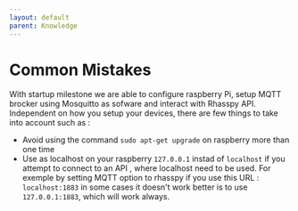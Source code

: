```yaml
---
layout: default
parent: Knowledge
---
```


# Common Mistakes

With startup milestone we are able to configure raspberry Pi, setup MQTT brocker using Mosquitto as sofware and interact with Rhasspy API.
Independent on how you setup your devices, there are few things to take into account  such as :

- Avoid using the  command ` sudo apt-get upgrade ` on raspberry more than one time
- Use as localhost on your raspberry `127.0.0.1` instad of `localhost` if you attempt to connect to an API , where localhost need to be used. For exemple by setting MQTT option to rhasspy if you use this URL : `localhost:1883` in some cases it doesn't work better is to use ` 127.0.0.1:1883`, which will work always.